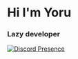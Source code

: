 <h1 align='left'>Hi I'm Yoru</h1>
<h3 align='left'>Lazy developer</h3>

[![Discord Presence](https://lanyard-profile-readme.vercel.app/api/714889517433356389)](https://discord.com/users/714889517433356389)
